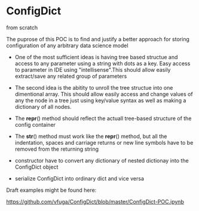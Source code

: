 # ConfigDict
from scratch

The puprose of this POC is to find and justify a better approach for storing configuration of any arbitrary data science model

- One of the most sufficient ideas is having tree based structue and access to any parameter using a string with dots as a key. Easy access to parameter in IDE using "intellisense".This should allow easily extract/save any related group of parameters

- The second idea is the abitity to unroll the tree structue into one dimentional array. This should allow easily access and change values of any the node in a tree just using key/value syntax as well as making a dictionary of all nodes.

- The __repr__() method should reflect the actuall tree-based structure of the config container

- The __str__() method must work like the __repr__() method, but all the indentation, spaces and carriage returns or new line symbols have to be removed from the returning string

- constructor have to convert any dictionary of nested dictionay into the ConfigDict object 
- serialize ConfigDict into ordinary dict and vice versa

Draft examples might be found here:

https://github.com/vfuga/ConfigDict/blob/master/ConfigDict-POC.ipynb
